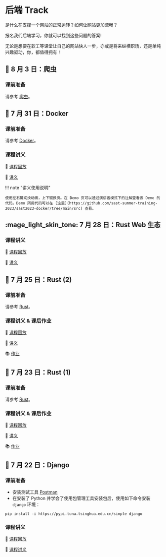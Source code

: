 # 后端 Track

是什么在支撑一个网站的正常运转？如何让网站更加流畅？

报名我们后端学习，你就可以找到这些问题的答案!

无论是想要在软工等课堂让自己的网站快人一步，亦或是将来纵横职场，还是单纯兴趣驱动，你，都值得拥有！

## :bug: 8 月 3 日：爬虫

### 课前准备

请参考 [爬虫](/backend/crawler/#_3)。

## :whale: 7 月 31 日：Docker

### 课前准备

请参考 [Docker](/backend/docker/#_1)。

### 课程讲义

:movie_camera: [课程回放](https://www.bilibili.com/video/BV1jX4y177ui)

:memo: [讲义](https://summer23.net9.org/sast2023-docker)

!!! note "讲义使用说明"

    使用左右键切换动画，上下键换页。在 Demo 页可以通过演讲者模式下的注解查看该 Demo 的代码。Demo 所用代码可以在 [这里](https://github.com/sast-summer-training-2023/sast2023-docker/tree/main/src) 查看。

## :mage_light_skin_tone: 7 月 28 日：Rust Web 生态

### 课程讲义

:movie_camera: [课程回放](https://www.bilibili.com/video/BV1Cc411F7ZH)

:memo: [讲义](/backend/rust-web)

## :crab: 7 月 25 日：Rust (2)

### 课前准备

请参考 [Rust](/backend/rust/#_1)。
### 课程讲义 & 课后作业

:movie_camera: [课程回放](https://www.bilibili.com/video/BV1Tc411F7co)

:memo: [讲义](/backend/rust)

:books: [作业](https://github.com/sast-summer-training-2023/sast2023-rust/tree/main/hw2)

## :crab: 7 月 23 日：Rust (1)

### 课前准备

请参考 [Rust](/backend/rust/#_1)。

### 课程讲义 & 课后作业

:movie_camera: [课程回放](https://www.bilibili.com/video/BV1sc411w7LP)

:memo: [讲义](/backend/rust)

:books: [作业](/backend/rust/#1)

## :blue_heart: 7 月 22 日：Django

### 课前准备

+ 安装测试工具 [Postman](https://www.postman.com/) 
+ 在安装了 Python 并学会了使用包管理工具安装包后，使用如下命令安装 `django` 环境：

```shell
pip install -i https://pypi.tuna.tsinghua.edu.cn/simple django
```

### 课程讲义

:movie_camera: [课程回放](https://www.bilibili.com/video/BV1WV411L7mq)

:memo: [课程讲义](/backend/django)